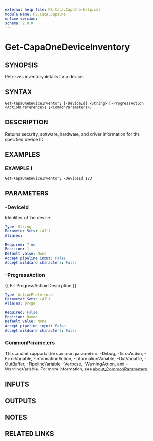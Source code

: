 ```yaml
---
external help file: PS.Capa.CapaOne-help.xml
Module Name: PS.Capa.CapaOne
online version:
schema: 2.0.0
---
```


# Get-CapaOneDeviceInventory

## SYNOPSIS
Retrieves inventory details for a device.

## SYNTAX

```
Get-CapaOneDeviceInventory [-DeviceId] <String> [-ProgressAction <ActionPreference>] [<CommonParameters>]
```

## DESCRIPTION
Returns security, software, hardware, and driver information for the specified device ID.

## EXAMPLES

### EXAMPLE 1
```
Get-CapaOneDeviceInventory -DeviceId 123
```

## PARAMETERS

### -DeviceId
Identifier of the device.

```yaml
Type: String
Parameter Sets: (All)
Aliases:

Required: True
Position: 1
Default value: None
Accept pipeline input: False
Accept wildcard characters: False
```

### -ProgressAction
{{ Fill ProgressAction Description }}

```yaml
Type: ActionPreference
Parameter Sets: (All)
Aliases: proga

Required: False
Position: Named
Default value: None
Accept pipeline input: False
Accept wildcard characters: False
```

### CommonParameters
This cmdlet supports the common parameters: -Debug, -ErrorAction, -ErrorVariable, -InformationAction, -InformationVariable, -OutVariable, -OutBuffer, -PipelineVariable, -Verbose, -WarningAction, and -WarningVariable. For more information, see [about_CommonParameters](http://go.microsoft.com/fwlink/?LinkID=113216).

## INPUTS

## OUTPUTS

## NOTES

## RELATED LINKS
